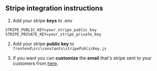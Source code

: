 ## Stripe integration instructions

1. Add your stripe **keys** to .env

```
STRIPE_PUBLIC_KEY=your_stripe_public_key
STRIPE_PRIVATE_KEY=your_stripe_private_key
```

2.  Add your stripe **public key** to `frontend\src\constants\stripePublicKey.js`

3.  If you want you can **customize** the **email** that's stripe sent to your customers from [here](https://dashboard.stripe.com/settings/branding).
